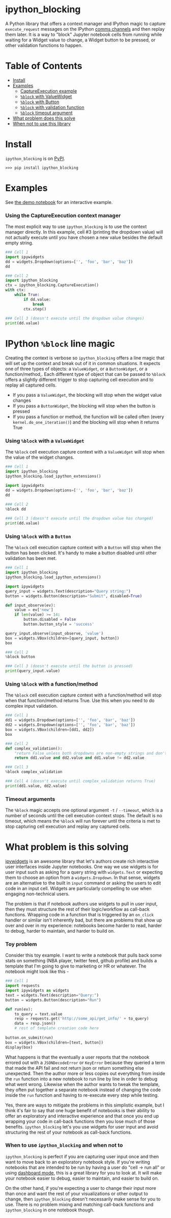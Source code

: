 # ipython_blocking
A Python library that offers a context manager and IPython magic to capture `execute_request` messages on the IPython [comms channels](https://jupyter-client.readthedocs.io/en/stable/messaging.html#messages-on-the-shell-router-dealer-channel) and then replay them later.  It is a way to "block" Jupyter notebook cells from running while waiting for a Widget value to change, a Widget button to be pressed, or other validation functions to happen.

# Table of Contents
 * [Install](#install)
 * [Examples](#examples)
   * [CaptureExecution example](#using-the-captureexecution-context-manager)
   * [`%block` with ValueWidget](#using-block-with-a-valuewidget)
   * [`%block` with Button](#using-block-with-a-button)
   * [`%block` with validation function](#using-block-with-a-functionmethod)
   * [`%block` timeout argument](#timeout-arguments)  
 * [What problem does this solve](#what-problem-is-this-solving)
 * [When not to use this library](#when-to-use-ipython_blocking-and-when-not-to)


# Install
`ipython_blocking` is on [PyPI](https://pypi.org/project/ipython_blocking/).
```
>>> pip install ipython_blocking
```

# Examples
See [the demo notebook](demo_notebook.ipynb) for an interactive example.

### Using the CaptureExecution context manager
The most explicit way to use `ipython_blocking` is to use the context manager directly.  In this example, cell #3 (printing the dropdown value) will not actually execute until you have chosen a new value besides the default empty string.
```python
### Cell 1
import ipywidgets
dd = widgets.Dropdown(options=['', 'foo', 'bar', 'baz'])
dd

### Cell 2
import ipython_blocking
ctx = ipython_blocking.CaptureExecution()
with ctx:
    while True:
        if dd.value:
            break
        ctx.step()
        
### Cell 3 (doesn't execute until the dropdown value changes)
print(dd.value)
```

# IPython `%block` line magic
Creating the context is verbose so `ipython_blocking` offers a line magic that will set up the context and break out of it in common situations.  It expects one of three types of objects: a `ValueWidget`, or a `ButtonWidget`, or a function/method,.  Each different type of object that can be passed to `%block` offers a slightly different trigger to stop capturing cell execution and to replay all captured cells.
 * If you pass a `ValueWidget`, the blocking will stop when the widget value changes
 * If you pass a `ButtonWidget`, the blocking will stop when the button is pressed
 * If you pass a function or method, the function will be called often (every `kernel.do_one_iteration()`) and the blocking will stop when it returns True

### Using `%block` with a `ValueWidget`
The `%block` cell execution capture context with a `ValueWidget` will stop when the value of the widget changes.
```python
### Cell 1
import ipython_blocking
ipython_blocking.load_ipython_extensions()

import ipywidgets
dd = widgets.Dropdown(options=['', 'foo', 'bar', 'baz'])
dd

### Cell 2
%block dd
        
### Cell 3 (doesn't execute until the dropdown value has changed)
print(dd.value)
```

### Using `%block` with a `Button`
The `%block` cell execution capture context with a `Button` will stop when the button has been clicked.  It's handy to make a button disabled until other validation has been met.

```python
### Cell 1
import ipython_blocking
ipython_blocking.load_ipython_extensions()

import ipywidgets
query_input = widgets.Text(description="Query string:")
button = widgets.Button(description="Submit", disabled=True)

def input_observe(ev):
    value = ev['new']
    if len(value) >= 14:
        button.disabled = False
        button.button_style = 'success'

query_input.observe(input_observe, 'value')
box = widgets.VBox(children=[query_input, button])
box

### Cell 2
%block button

### Cell 3 (doesn't execute until the button is pressed)
print(query_input.value)
```

### Using `%block` with a function/method
The `%block` cell execution capture context with a function/method will stop when that function/method returns True.  Use this when you need to do complex input validation.  

```python
### Cell 1
dd1 = widgets.Dropdown(options=['', 'foo', 'bar', 'baz'])
dd2 = widgets.Dropdown(options=['', 'foo', 'bar', 'baz'])
box = widgets.VBox(children=[dd1, dd2])
box

### Cell 2
def complex_validation():
    "return False unless both dropdowns are non-empty strings and don't equal each other"
    return dd1.value and dd2.value and dd1.value != dd2.value

### Cell 3
%block complex_validation

### Cell 4 (doesn't execute until complex_validation returns True)
print(dd1.value, dd2.value)
```

### Timeout arguments
The `%block` magic accepts one optional argument `-t` / `--timeout`, which is a number of seconds until the cell execution context stops.  The default is no timeout, which means the `%block` will run forever until the criteria is met to stop capturing cell execution and replay any captured cells.


# What problem is this solving
[ipywidgets](https://ipywidgets.readthedocs.io/en/stable/) is an awesome library that let's authors create rich interactive user interfaces inside Jupyter notebooks.  One way we use widgets is for user input such as asking for a query string with `widgets.Text` or expecting them to choose an option from a `widgets.Dropdown`.  In that sense, widgets are an alternative to the built in `input` command or asking the users to edit code in an input cell.  Widgets are particularly compelling to use when engaging non-technical users.

The problem is that if notebook authors use widgets to pull in user input, then they must structure the rest of their logic/workflow as call-back functions.  Wrapping code in a function that is triggered by an `on_click` handler or similar isn't inherently bad, but there are problems that show up over and over in my experience: notebooks become harder to read, harder to debug, harder to maintain, and harder to build on.

### Toy problem 
Consider this toy example.  I want to write a notebook that pulls back some stats on something (NBA player, twitter feed, github profile) and builds a template that I'm going to give to marketing or HR or whatever.  The notebook might look like this - 
```python
### Cell 1
import requests
import ipywidgets as widgets
text = widgets.Text(description="Query:")
button = widgets.Button(description="Run")

def run(ev):
    to_query = text.value
    resp = requests.get('http://some_api/get_info/' + to_query)
    data = resp.json()
    # rest of template creation code here
    
button.on_submit(run)
box = widgets.VBox(children=[text, button])
display(box)
```
    
What happens is that the eventually a user reports that the notebook errored out with a `JSONDecodeError` or `KeyError` because they queried a term that made the API fail and not return json or return something else unexpected.  Then the author more or less copies out everything from inside the `run` function into a new notebook to run line by line in order to debug what went wrong.  Likewise when the author wants to tweak the template, they often put together a separate notebook instead of changing the code inside the `run` function and having to re-execute every step while testing. 

Yes, there are ways to mitigate the problems in this simplistic example, but I think it's fair to say that one huge benefit of notebooks is their ability to offer an exploratory and interactive experience and that once you end up wrapping your code in call-back functions then you lose much of those benefits.  `ipython_blocking` let's you use widgets for user input and avoid structuring the rest of your notebook as call-back functions.

### When to use `ipython_blocking` and when not to
`ipython_blocking` is perfect if you are capturing user input once and then want to move back to an exploratory notebook style.  If you're writing notebooks that are intended to be run by having a user do "cell -> run all" or using [dashboard mode](https://github.com/jupyter/dashboards), this is a great library for you to look at.  It will make your notebook easier to debug, easier to maintain, and easier to build on.

On the other hand, if you're expecting a user to change their input more than once and want the rest of your visualizations or other output to change, then `ipython_blocking` doesn't necessarily make sense for you to use.  There is no problem mixing and matching call-back functions and `ipython_blocking` in one notebook though.  
